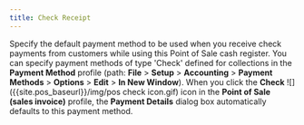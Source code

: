 ```yaml
---
title: Check Receipt
---
```



Specify the default payment  method to be used when you receive check payments from customers while  using this Point of Sale cash register. You can specify payment methods  of type 'Check' defined for collections in the **Payment 
 Method** profile (path: **File**  > **Setup** > **Accounting**  > **Payment Methods** > **Options** > **Edit**  > **In New Window**). When you  click the **Check** ![]({{site.pos_baseurl}}/img/pos check icon.gif) icon in the **Point of Sale 
 (sales invoice)** profile, the **Payment 
 Details** dialog box automatically defaults to this payment method.

